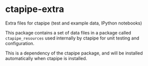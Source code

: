 # ctapipe-extra
Extra files for ctapipe (test and example data, IPython notebooks)

This package contains a set of data files in a package called `ctapipe_resources` 
used internally by ctapipe for unit testing and configuration. 

This is a dependency of the ctapipe package, and will be installed automatically 
when ctapipe is installed. 
